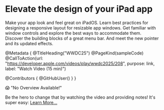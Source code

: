 # Elevate the design of your iPad app

Make your app look and feel great on iPadOS. Learn best practices for designing a responsive layout for resizable app windows. Get familiar with window controls and explore the best ways to accommodate them. Discover the building blocks of a great menu bar. And meet the new pointer and its updated effects.

@Metadata {
   @TitleHeading("WWDC25")
   @PageKind(sampleCode)
   @CallToAction(url: "https://developer.apple.com/videos/play/wwdc2025/208", purpose: link, label: "Watch Video (15 min)")

   @Contributors {
      @GitHubUser(<replace this with your GitHub handle>)
   }
}

😱 "No Overview Available!"

Be the hero to change that by watching the video and providing notes! It's super easy:
 [Learn More…](https://wwdcnotes.com/documentation/wwdcnotes/contributing)
